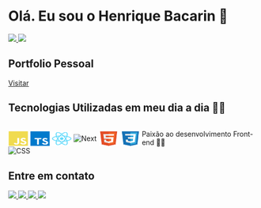 ## 
<h1>Olá. Eu sou o Henrique Bacarin 👋</h1>
<div>
  <a href=""https://github.com/Bacarinx > 
     <img height="180em" src="https://github-readme-stats.vercel.app/api?username=Bacarinx&show_icons=true&theme=jolly" />
     <img height="180em" src="https://github-readme-stats.vercel.app/api/top-langs/?username=Bacarinx&layout=compact&theme=jolly" />
  </a>
</div>

## 
<h2>Portfolio Pessoal</h2>
<a href="https://bacarindev.vercel.app/" target="_blank">Visitar</a>

## 
<h2>Tecnologias Utilizadas em meu dia a dia 👨‍💻</h2>
<div style="display: flex"> 
  <div style="display: inline_block"><br>
    <img align="center" alt="Js" height="30" width="40" src="https://raw.githubusercontent.com/devicons/devicon/master/icons/javascript/javascript-plain.svg">
    <img align="center" alt="Ts" height="30" width="40" src="https://raw.githubusercontent.com/devicons/devicon/master/icons/typescript/typescript-plain.svg">
    <img align="center" alt="React" height="30" width="40" src="https://raw.githubusercontent.com/devicons/devicon/master/icons/react/react-original.svg">
    <img align="center" alt=" Next" height="30" width="40"  src="https://cdn.jsdelivr.net/gh/devicons/devicon/icons/nextjs/nextjs-original.svg" />
    <img align="center" alt="HTML" height="30" width="40" src="https://raw.githubusercontent.com/devicons/devicon/master/icons/html5/html5-original.svg">
    <img align="center" alt="CSS" height="30" width="40" src="https://raw.githubusercontent.com/devicons/devicon/master/icons/css3/css3-original.svg">
    <img align="center" alt="CSS" height="30" width="40"  src="https://cdn.jsdelivr.net/gh/devicons/devicon/icons/tailwindcss/tailwindcss-plain.svg" />
  </div>
  <br>
  <div>
      <p>Paixão ao desenvolvimento Front-end 🧡💜</p>
  </div>
</div>


##
<h2>Entre em contato</h2>
<div> 
  <a href = "mailto:henriquebacarin@gmail.com" target="_blank">
    <img src="https://img.shields.io/badge/-Gmail-%23333?style=for-the-badge&logo=gmail&logoColor=white">
  </a>
  <a href="https://www.linkedin.com/in/HenriqueBacarin/" target="_blank">
    <img src="https://img.shields.io/badge/-LinkedIn-%230077B5?style=for-the-badge&logo=linkedin&logoColor=white">
  </a> 
  <a href="https://wa.me/5515988300473" target="_blank">
    <img src="https://img.shields.io/badge/WhatsApp-25D366?style=for-the-badge&logo=whatsapp&logoColor=white">
  </a> 
  <a href="https://www.instagram.com/bacarin__/" target="_blank">
    <img src="https://img.shields.io/badge/-Instagram-%23E4405F?style=for-the-badge&logo=instagram&logoColor=white">
  </a>
</div>
